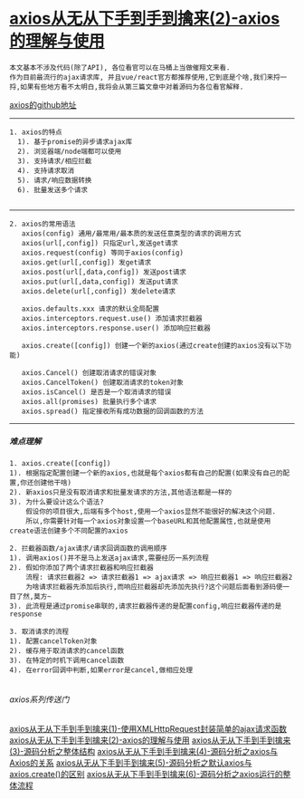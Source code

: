 # [axios从无从下手到手到擒来(2)-axios的理解与使用](https://segmentfault.com/a/1190000021944651)

```
本文基本不涉及代码(除了API), 各位看官可以在马桶上当做催翔文来看. 
作为目前最流行的ajax请求库, 并且vue/react官方都推荐使用,它到底是个啥,我们来捋一捋,如果有些地方看不太明白,我将会从第三篇文章中对着源码为各位看官解释.
```

[axios的github地址](https://github.com/axios/axios)

------

```
1. axios的特点
  1). 基于promise的异步请求ajax库
  2). 浏览器端/node端都可以使用
  3). 支持请求/相应拦截
  4). 支持请求取消
  5). 请求/响应数据转换
  6). 批量发送多个请求
  
```

------

```
2. axios的常用语法
   axios(config) 通用/最常用/最本质的发送任意类型的请求的调用方式
   axios(url[,config]) 只指定url,发送get请求
   axios.request(config) 等同于axios(config)
   axios.get(url[,config]) 发get请求
   axios.post(url[,data,config]) 发送post请求
   axios.put(url[,data,config]) 发送put请求
   axios.delete(url[,config]) 发delete请求
   
   axios.defaults.xxx 请求的默认全局配置
   axios.interceptors.request.use() 添加请求拦截器
   axios.interceptors.response.user() 添加响应拦截器
   
   axios.create([config]) 创建一个新的axios(通过create创建的axios没有以下功能)
   
   axios.Cancel() 创建取消请求的错误对象
   axios.CancelToken() 创建取消请求的token对象
   axios.isCancel() 是否是一个取消请求的错误
   axios.all(promises) 批量执行多个请求
   axios.spread() 指定接收所有成功数据的回调函数的方法
```

------

##### 难点理解

```
1. axios.create([config])
1). 根据指定配置创建一个新的axios,也就是每个axios都有自己的配置(如果没有自己的配置,你还创建他干啥)       
2). 新axios只是没有取消请求和批量发请求的方法,其他语法都是一样的
3). 为什么要设计这么个语法?
    假设你的项目很大,后端有多个host,使用一个axios显然不能很好的解决这个问题.
    所以,你需要针对每一个axios对象设置一个baseURL和其他配置属性,也就是使用create语法创建多个不同配置的axios

2. 拦截器函数/ajax请求/请求回调函数的调用顺序
1). 调用axios()并不是马上发送ajax请求,需要经历一系列流程
2). 假如你添加了两个请求拦截器和响应拦截器
    流程: 请求拦截器2 => 请求拦截器1 => ajax请求 => 响应拦截器1 => 响应拦截器2
    为啥请求拦截器先添加后执行,而响应拦截器却先添加先执行?这个问题后面看到源码便一目了然,莫方~
3). 此流程是通过promise串联的,请求拦截器传递的是配置config,响应拦截器传递的是response

3. 取消请求的流程
1). 配置cancelToken对象
2). 缓存用于取消请求的cancel函数
3). 在特定的时机下调用cancel函数
4). 在error回调中判断,如果error是cancel,做相应处理
  
```

###### axios系列传送门

[axios从无从下手到手到擒来(1)-使用XMLHttpRequest封装简单的ajax请求函数](https://segmentfault.com/a/1190000021944305)
[axios从无从下手到手到擒来(2)-axios的理解与使用](https://segmentfault.com/a/1190000021944651)
[axios从无从下手到手到擒来(3)-源码分析之整体结构](https://segmentfault.com/a/1190000021948563)
[axios从无从下手到手到擒来(4)-源码分析之axios与Axios的关系](https://segmentfault.com/a/1190000021949448)
[axios从无从下手到手到擒来(5)-源码分析之默认axios与axios.create()的区别](https://segmentfault.com/a/1190000021949834)
[axios从无从下手到手到擒来(6)-源码分析之axios运行的整体流程](https://segmentfault.com/a/1190000021950095)